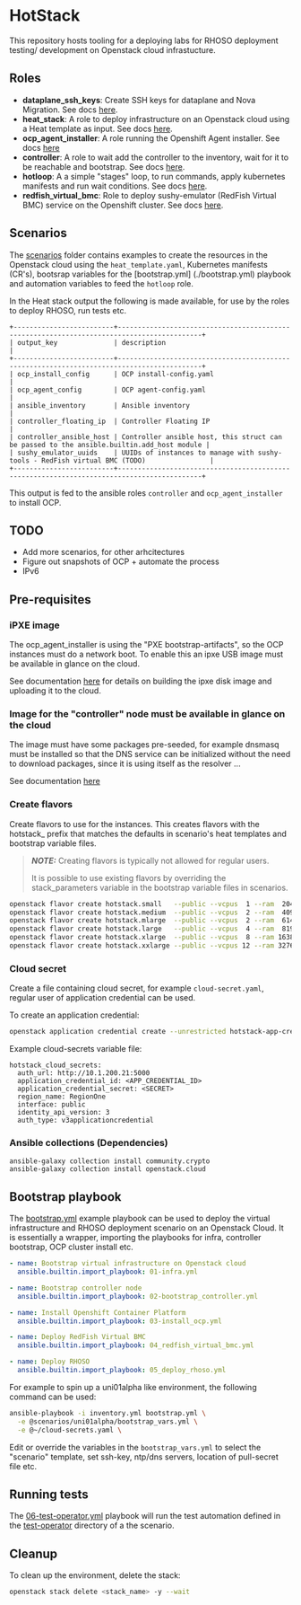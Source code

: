 # HotStack

This repository hosts tooling for a deploying labs for RHOSO deployment testing/
development on Openstack cloud infrastucture.

## Roles
* **dataplane_ssh_keys**: Create SSH keys for dataplane and Nova Migration.
  See docs [here](roles/dataplane_ssh_keys/README.md).
* **heat_stack**: A role to deploy infrastructure on an Openstack cloud using
  a Heat template as input. See docs [here](roles/heat_stack/README.md).
* **ocp_agent_installer**: A role running the Openshift Agent installer.
  See docs [here](roles/ocp_agent_installer/README.md)
* **controller**: A role to wait add the controller to the inventory, wait for
  it to be reachable and bootstrap. See docs [here](roles/controller/README.md).
* **hotloop**: A a simple "stages" loop, to run commands,
  apply kubernetes manifests and run wait conditions. See docs
  [here](roles/hotloop/README.md).
* **redfish_virtual_bmc**: Role to deploy sushy-emulator (RedFish Virtual BMC)
  service on the Openshift cluster. See docs [here](roles/redfish_virtual_bmc/README.md).

## Scenarios

The [scenarios](scenarios/) folder contains examples to create the
resources in the Openstack cloud using the `heat_template.yaml`, Kubernetes
manifests (CR's), bootsrap variables for the [bootstrap.yml] (./bootstrap.yml)
playbook and automation variables to feed the `hotloop` role.

In the Heat stack output the following is made available, for use by the
roles to deploy RHOSO, run tests etc.

```
+-------------------------+-------------------------------------------------------------------------------------------+
| output_key              | description                                                                               |
+-------------------------+-------------------------------------------------------------------------------------------+
| ocp_install_config      | OCP install-config.yaml                                                                   |
| ocp_agent_config        | OCP agent-config.yaml                                                                     |
| ansible_inventory       | Ansible inventory                                                                         |
| controller_floating_ip  | Controller Floating IP                                                                    |
| controller_ansible_host | Controller ansible host, this struct can be passed to the ansible.builtin.add_host module |
| sushy_emulator_uuids    | UUIDs of instances to manage with sushy-tools - RedFish virtual BMC (TODO)                |
+-------------------------+-------------------------------------------------------------------------------------------+
```

This output is fed to the ansible roles `controller` and `ocp_agent_installer`
to install OCP.


## TODO

* Add more scenarios, for other arhcitectures
* Figure out snapshots of OCP + automate the process
* IPv6

## Pre-requisites

### iPXE image

The ocp_agent_installer is using the "PXE bootstrap-artifacts", so the OCP
instances must do a network boot. To enable this an ipxe USB image must be
available in glance on the cloud.

See documentation [here](./ipxe/README.md) for details on building the
ipxe disk image and uploading it to the cloud.

### Image for the "controller" node must be available in glance on the cloud

The image must have some packages pre-seeded, for example dnsmasq must be
installed so that the DNS service can be initialized without the need to
download packages, since it is using itself as the resolver ...

See documentation [here](./images/README.md)

### Create flavors

Create flavors to use for the instances. This creates flavors with the
hotstack_ prefix that matches the defaults in scenario's heat templates and
bootstrap variable files.

> **_NOTE:_** Creating flavors is typically not allowed for regular users.
>
> It is possible to use existing flavors by overriding the stack_parameters
> variable in the bootstrap variable files in scenarios.

```bash
openstack flavor create hotstack.small   --public --vcpus  1 --ram  2048 --disk  20
openstack flavor create hotstack.medium  --public --vcpus  2 --ram  4096 --disk  40
openstack flavor create hotstack.mlarge  --public --vcpus  2 --ram  6144 --disk  40
openstack flavor create hotstack.large   --public --vcpus  4 --ram  8192 --disk  80
openstack flavor create hotstack.xlarge  --public --vcpus  8 --ram 16384 --disk 160
openstack flavor create hotstack.xxlarge --public --vcpus 12 --ram 32768 --disk 160
```

### Cloud secret

Create a file containing cloud secret, for example `cloud-secret.yaml`, regular
user of application credential can be used.

To create an application credential:
```bash
openstack application credential create --unrestricted hotstack-app-credential
```

Example cloud-secrets variable file:
```
hotstack_cloud_secrets:
  auth_url: http://10.1.200.21:5000
  application_credential_id: <APP_CREDENTIAL_ID>
  application_credential_secret: <SECRET>
  region_name: RegionOne
  interface: public
  identity_api_version: 3
  auth_type: v3applicationcredential
```

### Ansible collections (Dependencies)

```
ansible-galaxy collection install community.crypto
ansible-galaxy collection install openstack.cloud
```

## Bootstrap playbook

The [bootstrap.yml](./bootstrap.yml) example playbook can be used to deploy the
virtual infrastructure and RHOSO deployment scenario on an Openstack Cloud. It is
essentially a wrapper, importing the playbooks for infra, controller bootstrap,
OCP cluster install etc.

```yaml
- name: Bootstrap virtual infrastructure on Openstack cloud
  ansible.builtin.import_playbook: 01-infra.yml

- name: Bootstrap controller node
  ansible.builtin.import_playbook: 02-bootstrap_controller.yml

- name: Install Openshift Container Platform
  ansible.builtin.import_playbook: 03-install_ocp.yml

- name: Deploy RedFish Virtual BMC
  ansible.builtin.import_playbook: 04_redfish_virtual_bmc.yml

- name: Deploy RHOSO
  ansible.builtin.import_playbook: 05_deploy_rhoso.yml
```

For example to spin up a uni01alpha like environment, the following command
can be used:

```bash
ansible-playbook -i inventory.yml bootstrap.yml \
  -e @scenarios/uni01alpha/bootstrap_vars.yml \
  -e @~/cloud-secrets.yaml \
```

Edit or override the variables in the `bootstrap_vars.yml` to select the
"scenario" template, set ssh-key, ntp/dns servers, location of pull-secret
file etc.

## Running tests

The [06-test-operator.yml](./06-test-operator.yml) playbook will
run the test automation defined in the [test-operator](
scenarios/uni01alpha/test-operator) directory of a the scenario.

## Cleanup

To clean up the environment, delete the stack:

```bash
openstack stack delete <stack_name> -y --wait
```
